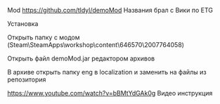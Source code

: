 Mod https://github.com/tldyl/demoMod
Названия брал с Вики по ETG

Установка

Открыть папку с модом (Steam\SteamApps\workshop\content\646570\2007764058)

Открыть файл demoMod.jar редактором архивов

В архиве открыть папку eng в localization и заменить на файлы из репозитория
  
  https://www.youtube.com/watch?v=bBMtYdGAk0g Видео инструкция
